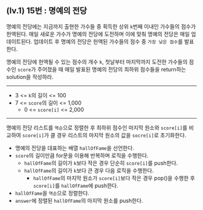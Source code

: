 ## (lv.1) 15번 : 명예의 전당

명예의 전당에는 지금까지 출현한 가수들 중 획득한 상위 `k`번째 이내인 가수들의 점수가 헌액된다. 매일 새로운 가수가 명예의 전당에 도전하며 이에 맞춰 명예의 전당은 매일 업데이트된다. 업데이트 후 명예의 전당은 헌액된 가수들의 점수 중 `가장 낮은 점수`를 발표한다.

명예의 전당에 헌액될 수 있는 점수의 개수 `k`, 첫날부터 마지막까지 도전한 가수들의 점수인 `score`가 주어졌을 때 매일 발표된 명예의 전당의 최하위 점수들을 return하는 solution을 작성하라.

---

- 3 <= `k`의 길이 <= 100
- 7 <= `score`의 길이 <= 1,000
  - 0 <= `score[i]` <= 2,000

---

명예의 전당 리스트를 `역순`으로 정렬한 후 최하위 점수인 마지막 원소와 `score[i]`를 비교하여 `score[i]`가 클 경우 리스트의 마지막 원소의 값을 `socre[i]`로 초기화한다.

- 명예의 전당을 대표하는 배열 `hallOfFame`을 선언한다.
- `score`의 길이만큼 for문을 이용해 반복하며 로직을 수행한다.
  - `hallOfFame`의 길이가 `k`보다 작은 경우 단순히 `score[i]`를 push한다.
  - `hallOfFame`의 길이가 `k`보다 큰 경우 다음 로직을 수행한다.
    - `hallOfFame`의 마지막 원소가 `score[i]`보다 작은 경우 pop()을 수행한 후 `score[i]`를 `hallOfFame`에 push한다.
- `hallOfFame`을 `역순`으로 정렬한다.
- `answer`에 정렬된 `hallOfFame`의 마지막 원소를 push한다.
